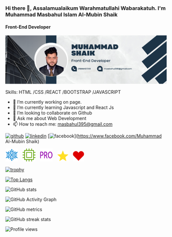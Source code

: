 ### Hi there 👋,  Assalamualaikum Warahmatullahi Wabarakatuh. I'm Muhammad Masbahul Islam Al-Mubin Shaik
#### Front-End Developer
![Front-End Developer](https://github.com/shaikcse123/shaikcse123/blob/admin/Blue%20Modern%20Manager%20Marketing%20Linkedin%20Article%20Cover.png)

Skills:  HTML /CSS /REACT /BOOTSTRAP /JAVASCRIPT

- 🔭 I’m currently working on page. 
- 🌱 I’m currently learning  Javascript and React Js 
- 👯 I’m looking to collaborate on  Github 
- 💬 Ask me about Web Development 
- 📫 How to reach me: masbahul395@gmail.com 


[<img src='https://cdn.jsdelivr.net/npm/simple-icons@3.0.1/icons/github.svg' alt='github' height='40'>](https://github.com/shaikcse123)  [<img src='https://cdn.jsdelivr.net/npm/simple-icons@3.0.1/icons/linkedin.svg' alt='linkedin' height='40'>](https://www.linkedin.com/in/www.linkedin.com/in/muhammad-masbahul-islam-al-mubin-shaik-7982811b9/)  [<img src='https://cdn.jsdelivr.net/npm/simple-icons@3.0.1/icons/facebook.svg' alt='facebook' height='40'>](https://www.facebook.com/Muhammad Al-Mubin Shaik)  

<a href='https://archiveprogram.github.com/'><img src='https://raw.githubusercontent.com/acervenky/animated-github-badges/master/assets/acbadge.gif' width='40' height='40'></a> <a href='https://docs.github.com/en/developers'><img src='https://raw.githubusercontent.com/acervenky/animated-github-badges/master/assets/devbadge.gif' width='40' height='40'></a> <a href='https://github.com/pricing'><img src='https://raw.githubusercontent.com/acervenky/animated-github-badges/master/assets/pro.gif' width='40' height='40'></a> <a href='https://stars.github.com/'><img src='https://raw.githubusercontent.com/acervenky/animated-github-badges/master/assets/starbadge.gif' width='35' height='35'></a> <a href='https://docs.github.com/en/github/supporting-the-open-source-community-with-github-sponsors'><img src='https://raw.githubusercontent.com/acervenky/animated-github-badges/master/assets/sponsorbadge.gif' width='35' height='35'></a> 

[![trophy](https://github-profile-trophy.vercel.app/?username=shaikcse123)](https://github.com/ryo-ma/github-profile-trophy)

[![Top Langs](https://github-readme-stats.vercel.app/api/top-langs/?username=shaikcse123)](https://github.com/anuraghazra/github-readme-stats)

![GitHub stats](https://github-readme-stats.vercel.app/api?username=shaikcse123&show_icons=true&count_private=true)  

![GitHub Activity Graph](https://activity-graph.herokuapp.com/graph?username=shaikcse123)  

![GitHub metrics](https://metrics.lecoq.io/shaikcse123)  

![GitHub streak stats](https://github-readme-streak-stats.herokuapp.com/?user=shaikcse123)  

![Profile views](https://gpvc.arturio.dev/shaikcse123)  
